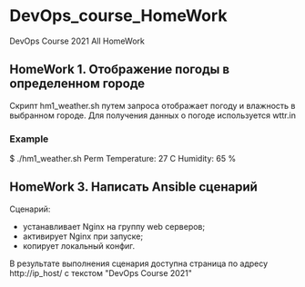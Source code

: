 # DevOps_course_HomeWork
DevOps Course 2021 All HomeWork

## HomeWork 1. Отображение погоды в определенном городе
Скрипт hm1_weather.sh путем запроса отображает погоду и влажность в выбранном городе. 
Для получения данных о погоде используется wttr.in

### Example
$ ./hm1_weather.sh Perm
Temperature: 27 C
Humidity: 65 %


## HomeWork 3. Написать Ansible сценарий
Сценарий:
 - устанавливает Nginx на группу web серверов;
 - активирует Nginx при запуске;
 - копирует локальный конфиг.
 
 В результате выполнения сценария доступна страница по адресу http://ip_host/
 с текстом "DevOps Course 2021"
